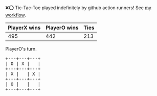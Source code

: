 :x::o: Tic-Tac-Toe played indefinitely by github action runners! See [my workflow](.github/workflows/play.yaml).

|PlayerX wins|PlayerO wins|Ties|
|-|-|-|
|495|442|213|

PlayerO's turn.

<pre>
+---+---+---+
| O | X |   |
+---+---+---+
| X |   | X |
+---+---+---+
| O |   |   |
+---+---+---+
</pre>